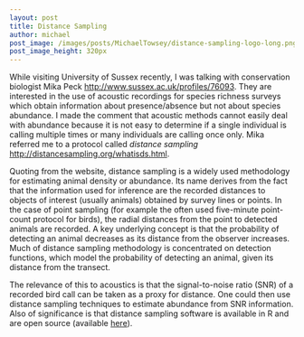 ```yaml
---
layout: post
title: Distance Sampling
author: michael
post_image: /images/posts/MichaelTowsey/distance-sampling-logo-long.png
post_image_height: 320px
---
```



While visiting University of Sussex recently, 
I was talking with conservation biologist Mika Peck <http://www.sussex.ac.uk/profiles/76093>. 
They are interested in the use of acoustic recordings for species richness surveys which obtain information 
about presence/absence but not about species abundance. I made the comment that acoustic methods cannot 
easily deal with abundance because it is not easy to determine if a single individual is calling multiple 
times or many individuals are calling once only. 
Mika referred me to a protocol called _distance sampling_ <http://distancesampling.org/whatisds.html>.  

Quoting from the website, distance sampling is a widely used methodology for estimating animal density or abundance. 
Its name derives from the fact that the information used for inference are the recorded distances to objects of 
interest (usually animals) obtained by survey lines or points. 
In the case of point sampling (for example the often used five-minute point-count protocol for birds), 
the radial distances from the point to detected animals are recorded. A key underlying concept is that 
the probability of detecting an animal decreases as its distance from the observer increases. 
Much of distance sampling methodology is concentrated on detection functions, 
which model the probability of detecting an animal, given its distance from the transect.

The relevance of this to acoustics is that the signal-to-noise ratio (SNR) 
of a recorded bird call can be taken as a proxy for distance. One could then use distance sampling 
techniques to estimate abundance from SNR information. Also of significance is that distance sampling 
software is available in R and are open source (available [here](https://github.com/DistanceDevelopment)).
